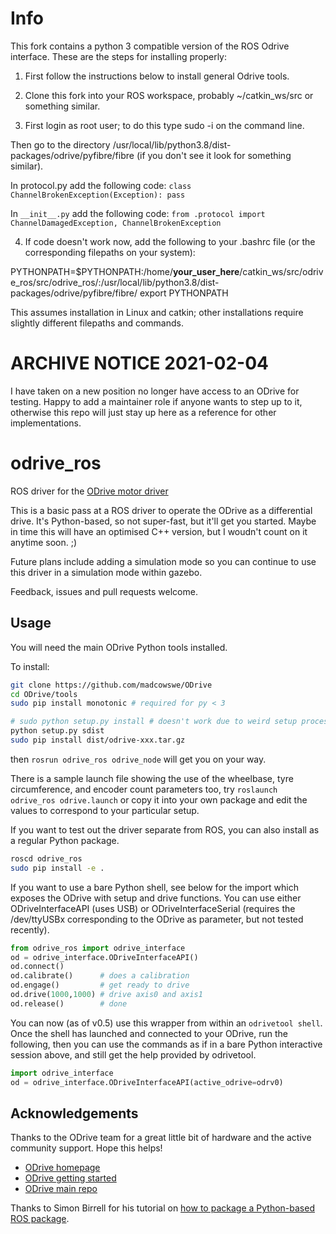 # Info
This fork contains a python 3 compatible version of the ROS Odrive interface. These are the steps for installing properly:
1. First follow the instructions below to install general Odrive tools.

2. Clone this fork into your ROS workspace, probably ~/catkin_ws/src or something similar.


3. First login as root user; to do this type sudo -i on the command line.

Then go to the directory /usr/local/lib/python3.8/dist-packages/odrive/pyfibre/fibre (if you don't see it look for something similar). 

In protocol.py add the following code:
`class ChannelBrokenException(Exception):
	pass`

In `__init__.py` add the following code:
`from .protocol import ChannelDamagedException, ChannelBrokenException`


4. If code doesn't work now, add the following to your .bashrc file (or the corresponding filepaths on your system):

PYTHONPATH=$PYTHONPATH:/home/__your_user_here__/catkin_ws/src/odrive_ros/src/odrive_ros/:/usr/local/lib/python3.8/dist-packages/odrive/pyfibre/fibre/
export PYTHONPATH

This assumes installation in Linux and catkin; other installations require slightly different filepaths and commands.
		
# ARCHIVE NOTICE 2021-02-04
I have taken on a new position no longer have access to an ODrive for testing. Happy to add a maintainer role if anyone wants to step up to it, otherwise this repo will just stay up here as a reference for other implementations. 

# odrive_ros
ROS driver for the [ODrive motor driver](https://odriverobotics.com/)

This is a basic pass at a ROS driver to operate the ODrive as a differential drive. It's Python-based, so not super-fast, but it'll get you started. Maybe in time this will have an optimised C++ version, but I woudn't count on it anytime soon. ;)

Future plans include adding a simulation mode so you can continue to use this driver in a simulation mode within gazebo.

Feedback, issues and pull requests welcome.

## Usage

You will need the main ODrive Python tools installed.

To install:
```sh
git clone https://github.com/madcowswe/ODrive
cd ODrive/tools
sudo pip install monotonic # required for py < 3

# sudo python setup.py install # doesn't work due to weird setup process, so do the following:
python setup.py sdist
sudo pip install dist/odrive-xxx.tar.gz
```

then `rosrun odrive_ros odrive_node` will get you on your way. 

There is a sample launch file showing the use of the wheelbase, tyre circumference, and encoder count parameters too, try `roslaunch odrive_ros odrive.launch` or copy it into your own package and edit the values to correspond to your particular setup.

If you want to test out the driver separate from ROS, you can also install as a regular Python package.

```sh
roscd odrive_ros
sudo pip install -e .
```

If you want to use a bare Python shell, see below for the import which exposes the ODrive with setup and drive functions. You can use either ODriveInterfaceAPI (uses USB) or ODriveInterfaceSerial (requires the /dev/ttyUSBx corresponding to the ODrive as parameter, but not tested recently).

```python
from odrive_ros import odrive_interface
od = odrive_interface.ODriveInterfaceAPI()
od.connect()
od.calibrate()      # does a calibration
od.engage()         # get ready to drive
od.drive(1000,1000) # drive axis0 and axis1
od.release()        # done
```

You can now (as of v0.5) use this wrapper from within an `odrivetool shell`. Once the shell has launched and connected to your ODrive, run the following, then you can use the commands as if in a bare Python interactive session above, and still get the help provided by odrivetool.

```python
import odrive_interface
od = odrive_interface.ODriveInterfaceAPI(active_odrive=odrv0)
```


## Acknowledgements

Thanks to the ODrive team for a great little bit of hardware and the active community support. Hope this helps!

- [ODrive homepage](https://odriverobotics.com)
- [ODrive getting started](https://docs.odriverobotics.com)
- [ODrive main repo](https://github.com/madcowswe/ODrive)

Thanks to Simon Birrell for his tutorial on [how to package a Python-based ROS package](http://www.artificialhumancompanions.com/structure-python-based-ros-package/).

